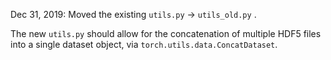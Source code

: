 Dec 31, 2019: 
Moved the existing `utils.py` -> `utils_old.py` .

The new `utils.py` should allow for the concatenation of multiple HDF5 files into a single dataset object, via `torch.utils.data.ConcatDataset`.
